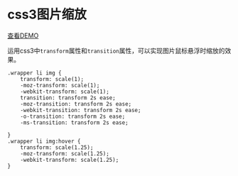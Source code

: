# css3图片缩放 #

[查看DEMO](http://zhongshan1993.github.io/myDemo/css3Comprehensive/imageZoom.html)

运用css3中`transform`属性和`transition`属性，可以实现图片鼠标悬浮时缩放的效果。

```
.wrapper li img {
    transform: scale(1);
    -moz-transform: scale(1);
    -webkit-transform: scale(1);
    transition: transform 2s ease;
    -moz-transition: transform 2s ease;
    -webkit-transition: transform 2s ease;
    -o-transition: transform 2s ease;
    -ms-transition: transform 2s ease;

}
.wrapper li img:hover {
    transform: scale(1.25);
    -moz-transform: scale(1.25);
    -webkit-transform: scale(1.25);
}
```

